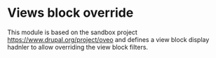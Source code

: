 # Views block override
 
This module is based on the sandbox project https://www.drupal.org/project/oveo and defines a view block display hadnler
to allow overriding the view block filters.